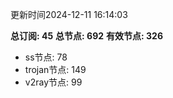 更新时间2024-12-11 16:14:03

**总订阅: 45**
**总节点: 692**
**有效节点: 326**
- ss节点: 78
- trojan节点: 149
- v2ray节点: 99
